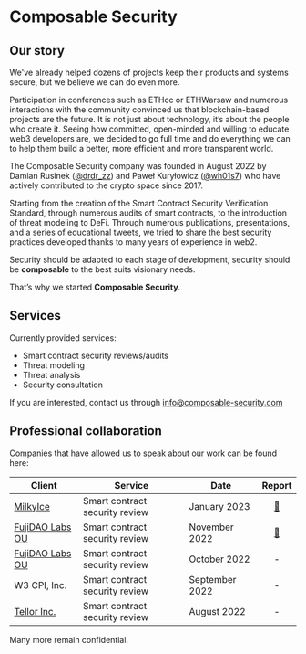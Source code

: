 # Composable Security

## Our story

We've already helped dozens of projects keep their products and systems secure, but we believe we can do even more.
 
Participation in conferences such as ETHcc or ETHWarsaw and numerous interactions with the community convinced us that blockchain-based projects are the future. It is not just about technology, it’s about the people who create it. Seeing how committed, open-minded and willing to educate web3 developers are, we decided to go full time and do everything we can to help them build a better, more efficient and more transparent world.
 
The Composable Security company was founded in August 2022 by Damian Rusinek ([@drdr_zz](https://twitter.com/drdr_zz)) and Paweł Kuryłowicz ([@wh01s7](https://twitter.com/wh01s7)) who have actively contributed to the crypto space since 2017. 
 
Starting from the creation of the Smart Contract Security Verification Standard, through numerous audits of smart contracts, to the introduction of threat modeling to DeFi. Through numerous publications, presentations, and a series of educational tweets, we tried to share the best security practices developed thanks to many years of experience in web2.
 
Security should be adapted to each stage of development, security should be **composable** to the best suits visionary needs.
 
That’s why we started **Composable Security**.

## Services

Currently provided services:
* Smart contract security reviews/audits
* Threat modeling
* Threat analysis
* Security consultation
 
If you are interested, contact us through [info@composable-security.com](mailto:info@composable-security.com)

## Professional collaboration

Companies that have allowed us to speak about our work can be found here:

| Client | Service| Date | Report |
| ------ | ------ | ------ | :----: |
| [MilkyIce](https://milkyice.io/) | Smart contract security review | January 2023 | [📄](https://github.com/ComposableSecurity/.github/blob/main/reports/2023_01_MilkyIce.pdf) |
| [FujiDAO Labs OU](https://www.fujidao.org/) | Smart contract security review | November 2022 | [📄](https://github.com/ComposableSecurity/.github/blob/main/reports/2022_11_Fujidao_Labs_OU.pdf) |
| [FujiDAO Labs OU](https://www.fujidao.org/) | Smart contract security review | October 2022 | - |
| W3 CPI, Inc. | Smart contract security review | September 2022 | - |
| [Tellor Inc.](https://tellor.io/) | Smart contract security review | August 2022 | - |

Many more remain confidential.
